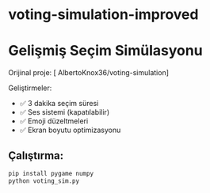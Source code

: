 # voting-simulation-improved
# Gelişmiş Seçim Simülasyonu

Orijinal proje: [ AlbertoKnox36/voting-simulation]

Geliştirmeler:
- ✅ 3 dakika seçim süresi
- ✅ Ses sistemi (kapatılabilir)
- ✅ Emoji düzeltmeleri
- ✅ Ekran boyutu optimizasyonu

## Çalıştırma:
```bash
pip install pygame numpy
python voting_sim.py
